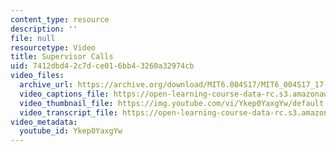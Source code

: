 ```yaml
---
content_type: resource
description: ''
file: null
resourcetype: Video
title: Supervisor Calls
uid: 7412dbd4-2c7d-ce01-6bb4-3260a32974cb
video_files:
  archive_url: https://archive.org/download/MIT6.004S17/MIT6_004S17_17-02-05_300k.mp4
  video_captions_file: https://open-learning-course-data-rc.s3.amazonaws.com/6-004-computation-structures-spring-2017/4cb95181de385be1b472fd02db7ea2dd_Ykep0YaxgYw.vtt
  video_thumbnail_file: https://img.youtube.com/vi/Ykep0YaxgYw/default.jpg
  video_transcript_file: https://open-learning-course-data-rc.s3.amazonaws.com/6-004-computation-structures-spring-2017/be1541dfc16190f5c99ed30473d39ccf_Ykep0YaxgYw.pdf
video_metadata:
  youtube_id: Ykep0YaxgYw
---
```

